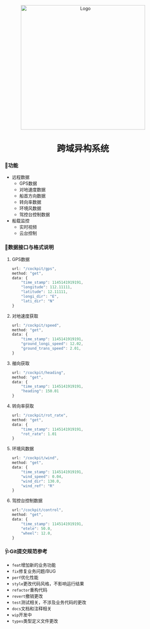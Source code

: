 <div align=center>
    <img src="https://s2.loli.net/2023/01/01/QqlxOoVwS9gjrLy.jpg" alt="Logo" width="400">
    <h1>跨域异构系统</h1>
</div>

### 🦆功能
- 远程数据
    - GPS数据
    - 对地速度数据
    - 船首方向数据
    - 转向率数据
    - 环境风数据
    - 驾控台控制数据
- 船载监控
    - 实时视频
    - 云台控制

### 🦐数据接口与格式说明
1. GPS数据
    ```js
    url: "/cockpit/gps",
    method: "get",
    data: {
        "time_stamp": 1145141919191,
        "longitude": 112.11111,
        "latitude": 12.11111,
        "longi_dir": "E",
        "lati_dir": "N"
    }
    ```
2. 对地速度获取
    ```js
    url: "/cockpit/speed",
    method: "get",
    data: {
        "time_stamp": 1145141919191,
        "ground_longi_speed": 12.02,
        "ground_trans_speed": 2.01,
    }
    ```
3. 艏向获取
    ```js
    url: "/cockpit/heading",
    method: "get",
    data: {
        "time_stamp": 1145141919191,
        "heading": 150.01
    }
    ```
4. 转向率获取
    ```js
    url: "/cockpit/rot_rate",
    method: "get",
    data: {
        "time_stamp": 1145141919191,
        "rot_rate": 1.01
    }
    ```
5. 环境风数据
    ```js
    url: "/cockpit/wind",
    method: "get",
    data: {
        "time_stamp": 1145141919191,
        "wind_speed": 0.04,
        "wind_dir": 130.0,
        "wind_ref": "R"
    }
    ```
6. 驾控台控制数据
    ```js
    url:"/cockpit/control",
    method: "get",
    data: {
        "time_stamp": 1145141919191,
        "etele": 50.0,
        "wheel": 12.0,
    }
    ```

### 🩺Git提交规范参考

- `feat`增加新的业务功能
- `fix`修复业务问题/BUG
- `perf`优化性能
- `style`更改代码风格，不影响运行结果
- `refactor`重构代码
- `revert`撤销更改
- `test`测试相关，不涉及业务代码的更改
- `docs`文档和注释相关
- `wip`开发中
- `types`类型定义文件更改